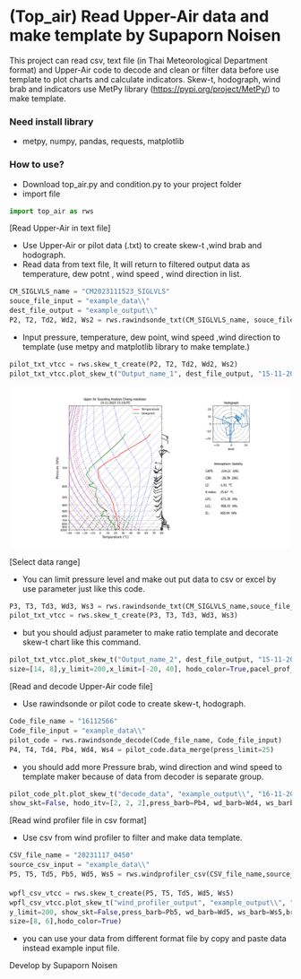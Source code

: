 # (Top_air) Read Upper-Air data and make template by Supaporn Noisen

This project can read csv, text file (in Thai Meteorological Department format) and Upper-Air code to decode and clean or filter data before use template to plot charts and calculate indicators. 
Skew-t, hodograph, wind brab and indicators use MetPy library (https://pypi.org/project/MetPy/) to make template.

### Need install library
- metpy, numpy, pandas, requests, matplotlib

### How to use?
- Download top_air.py and condition.py to your project folder
- import file
```python
import top_air as rws
```

[Read Upper-Air in text file]
- Use Upper-Air or pilot data (.txt) to create skew-t ,wind brab and hodograph.
- Read data from text file, It will return to filtered output data as temperature, dew potnt , wind speed , wind direction in list.
```python
CM_SIGLVLS_name = "CM2023111523_SIGLVLS"
souce_file_input = "example_data\\"
dest_file_output = "example_output\\"
P2, T2, Td2, Wd2, Ws2 = rws.rawindsonde_txt(CM_SIGLVLS_name, souce_file_input).data_merge()
```
- Input pressure, temperature, dew point, wind speed ,wind direction to template (use metpy and matplotlib library to make template.)
```python
pilot_txt_vtcc = rws.skew_t_create(P2, T2, Td2, Wd2, Ws2)
pilot_txt_vtcc.plot_skew_t("Output_name_1", dest_file_output, "15-11-2023", "15:23",name_location="Chiang maistaion", size=[14, 8])
```
![alt text](https://raw.githubusercontent.com/TOPaz09/Top-air/main/top_air/example_output/Output_name_1.png)

[Select data range]
- You can limit pressure level and make out put data to csv or excel by use parameter just like this code.
```python
P3, T3, Td3, Wd3, Ws3 = rws.rawindsonde_txt(CM_SIGLVLS_name,souce_file_input).data_merge(press_limit=250,type="excel",file_name="excel_output",dest="example_output\\")
pilot_txt_vtcc = rws.skew_t_create(P3, T3, Td3, Wd3, Ws3)
```
- but you should adjust parameter to make ratio template and decorate skew-t chart like this command.
```python
pilot_txt_vtcc.plot_skew_t("Output_name_2", dest_file_output, "15-11-2023", "15:23", name_location="Chiang maistaion",
size=[14, 8],y_limit=200,x_limit=[-20, 40], hodo_color=True,pacel_prof_plot = True,cape_cin_plot = True)
```

[Read and decode Upper-Air code file]
- Use rawindsonde or pilot code to create skew-t, hodograph.
```python
Code_file_name = "16112566"
Code_file_input = "example_data\\"
pilot_code = rws.rawindsonde_decode(Code_file_name, Code_file_input)
P4, T4, Td4, Pb4, Wd4, Ws4 = pilot_code.data_merge(press_limit=25)
```
- you should add more Pressure brab, wind direction and wind speed to template maker because of data from decoder is separate group.
```python
pilot_code_plt.plot_skew_t("decode_data", "example_output\\", "16-11-2023", "00:00", name_location="title name",
show_skt=False, hodo_itv=[2, 2, 2],press_barb=Pb4, wd_barb=Wd4, ws_barb=Ws4, hodo_color=True, size=[14, 8])
```

[Read wind profiler file in csv format]
- Use csv from wind profiler to filter and make data template.
```python
CSV_file_name = "20231117_0450"
source_csv_input = "example_data\\"
P5, T5, Td5, Pb5, Wd5, Ws5 = rws.windprofiler_csv(CSV_file_name,source_csv_input).data_merge()

wpfl_csv_vtcc = rws.skew_t_create(P5, T5, Td5, Wd5, Ws5)
wpfl_csv_vtcc.plot_skew_t("wind_profiler_output", "example_output\\", "17-11-2023", "00:00",name_location="Chiang mai",
y_limit=200, show_skt=False,press_barb=Pb5, wd_barb=Wd5, ws_barb=Ws5,brab_itv=[5, 5, 5], x_limit=[-20, 40], 
size=[8, 6],hodo_color=True)
```

- you can use your data from different format file by copy and paste data instead example input file.

Develop by Supaporn Noisen
